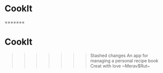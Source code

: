 # CookIt 
=======
# CookIt
>>>>>>> Stashed changes
An app for managing a personal recipe book
Creat with love ~Merav$Rut~
